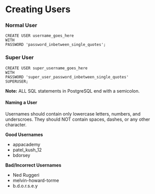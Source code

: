 

# Creating Users

### Normal User
```
CREATE USER username_goes_here
WITH
PASSWORD 'password_inbetween_single_quotes';
```

### Super User
```
CREATE USER super_username_goes_here
WITH 
PASSWORD 'super_user_password_inbetween_single_quotes'
SUPERUSER;
```
**Note:** ALL SQL statements in PostgreSQL end with a semicolon.

#### Naming a User
Usernames should contain only lowercase letters, numbers, and underscroes. They should NOT contain spaces, dashes, or any other character.

**Good Usernames**
- appacademy
- patel_kush_12
- bdorsey

**Bad/Incorrect Usernames**
- Ned Ruggeri
- melvin-howard-torme
- b.d.o.r.s.e.y
